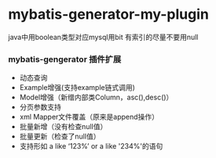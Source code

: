 # mybatis-generator-my-plugin

java中用boolean类型对应mysql用bit  有索引的尽量不要用null

### mybatis-gengerator 插件扩展

-  动态查询
-  Example增强(支持example链式调用)
-  Model增强（新缯内部类Column，asc(),desc()）
-  分页参数支持
-  xml Mapper文件覆盖（原来是append操作）
-  批量新增（没有检查null值）
-  批量更新（检查了null值）
-  支持形如 a like ‘123%’ or a like '234%'的语句
